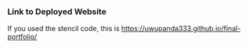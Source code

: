 ### Link to Deployed Website
If you used the stencil code, this is https://uwupanda333.github.io/final-portfolio/


